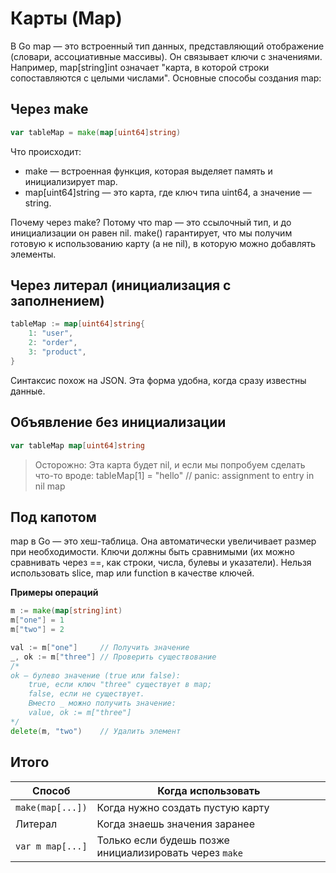 # Карты (Map)

В Go map — это встроенный тип данных, представляющий отображение (словари, ассоциативные массивы). Он связывает ключи с значениями. Например, map[string]int означает "карта, в которой строки сопоставляются с целыми числами".
Основные способы создания map:

## Через make

```go
var tableMap = make(map[uint64]string)
```

Что происходит:

- make — встроенная функция, которая выделяет память и инициализирует map.
- map[uint64]string — это карта, где ключ типа uint64, а значение — string.

Почему через make?
Потому что map — это ссылочный тип, и до инициализации он равен nil.
make() гарантирует, что мы получим готовую к использованию карту (а не nil), в которую можно добавлять элементы.

## Через литерал (инициализация с заполнением)

```go
tableMap := map[uint64]string{
	1: "user",
	2: "order",
	3: "product",
}
```

Синтаксис похож на JSON. Эта форма удобна, когда сразу известны данные.

## Объявление без инициализации

```go
var tableMap map[uint64]string
```

> Осторожно: Эта карта будет nil, и если мы попробуем сделать что-то вроде:
> tableMap[1] = "hello" // panic: assignment to entry in nil map

## Под капотом

map в Go — это хеш-таблица.
Она автоматически увеличивает размер при необходимости.
Ключи должны быть сравнимыми (их можно сравнивать через ==, как строки, числа, булевы и указатели). Нельзя использовать slice, map или function в качестве ключей.

**Примеры операций**

```go
m := make(map[string]int)
m["one"] = 1
m["two"] = 2

val := m["one"]    	// Получить значение
_, ok := m["three"]	// Проверить существование
/*
ok — булево значение (true или false):
    true, если ключ "three" существует в map;
    false, если не существует.
    Вместо _ можно получить значение:
    value, ok := m["three"]
*/
delete(m, "two")   	// Удалить элемент
```


## Итого

| Способ            | Когда использовать                             |
|-------------------|------------------------------------------------|
| `make(map[...])`  | Когда нужно создать пустую карту              |
| Литерал           | Когда знаешь значения заранее                 |
| `var m map[...]`  | Только если будешь позже инициализировать через `make` |
